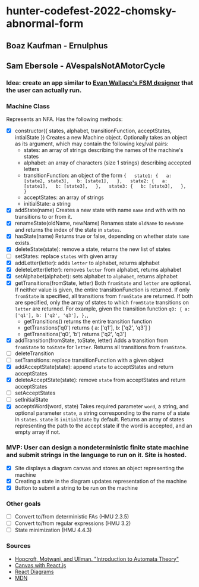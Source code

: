 # hunter-codefest-2022-chomsky-abnormal-form

## Boaz Kaufman - Ernulphus  
## Sam Ebersole - AVespaIsNotAMotorCycle  
  
### Idea: create an app similar to [Evan Wallace's FSM designer](https://madebyevan.com/fsm/) that the user can actually run.  

### Machine Class
Represents an NFA.
Has the following methods:
- [X] constructor({ states, alphabet, transitionFunction, acceptStates, intialState })
Creates a new Machine object. Optionally takes an object as its argument, which may contain the following key/val pairs:
  - states: an array of strings describing the names of the machine's states
  - alphabet: an array of characters (size 1 strings) describing accepted letters
  - transitionFunction: an object of the form
  `{  
     state1: {  
       a: [state2, state3],  
       b: [state1],  
     },  
     state2: {  
       a: [state1],  
       b: [state3],  
     },  
     state3: {  
       b: [state3],  
     },  
   }`
  - acceptStates: an array of strings
  - initialState: a string
- [X] addState(name)
Creates a new state with name `name` and with with no transitions to or from it.
- [X] renameState(oldName, newName)
Renames state `oldName` to `newName` and returns the index of the state in `states`.
- [X] hasState(name)
Returns true or false, depending on whether state `name` exists.
- [X] deleteState(state): remove a state, returns the new list of states
- [ ] setStates: replace `states` with given array
- [X] addLetter(letter): adds `letter` to alphabet, returns alphabet
- [X] deleteLetter(letter): removes `letter` from alphabet, returns alphabet
- [X] setAlphabet(alphabet): sets alphabet to `alphabet`, returns alphabet
- [X] getTransitions(fromState, letter)
Both `fromState` and `letter` are optional. If neither value is given, the entire transitionFunction is returned.
If only `fromState` is specified, all transitions from `fromState` are returned.
If both are specified, only the array of states to which `fromState` transitions on `letter` are returned.
For example, given the transition function `
  q0: {
    a: ['q1'],
    b: ['q2', 'q3'],
  },
`,
  - getTransitions() returns the entire transition function
  - getTranstions('q0') returns { a: ['q1'], b: ['q2', 'q3'] }
  - getTransitions('q0', 'b') returns ['q2', 'q3']
- [X] addTransition(fromState, toState, letter)
Adds a transition from `fromState` to `toState` for `letter`.
Returns all transitions from `fromState`.
- [ ] deleteTransition
- [ ] setTransitions: replace transitionFunction with a given object
- [X] addAcceptState(state): append `state` to acceptStates and return acceptStates
- [X] deleteAcceptState(state): remove `state` from acceptStates and return acceptStates
- [ ] setAcceptStates
- [ ] setInitialState
- [X] acceptsWord(word, state)
Takes required parameter `word`, a string, and optional parameter `state`, a string corresponding to the name of a state in `states`. `state` is `initialState` by default. Returns an array of states representing the path to the accept state if the word is accepted, and an empty array if not.

### MVP: User can design a nondeterministic finite state machine and submit strings in the language to run on it. Site is hosted.  
  - [X] Site displays a diagram canvas and stores an object representing the machine
  - [X] Creating a state in the diagram updates representation of the machine
  - [X] Button to submit a string to be run on the machine
  
### Other goals
- [ ] Convert to/from deterministic FAs (HMU 2.3.5)
- [ ] Convert to/from regular expressions (HMU 3.2)
- [ ] State minimization (HMU 4.4.3)

### Sources
- [Hopcroft, Motwani, and Ullman. "Introduction to Automata Theory"](https://drive.google.com/file/d/1g4hUYRvxS7RJSSK9PnZhcbIAkUYvFMSA/view?usp=sharing)
- [Canvas with React.js](https://medium.com/@pdx.lucasm/canvas-with-react-js-32e133c05258)
- [React Diagrams](https://github.com/projectstorm/react-diagrams)
- [MDN](https://developer.mozilla.org/en-US/docs/Web/API/Canvas_API/Tutorial/Drawing_shapes)
